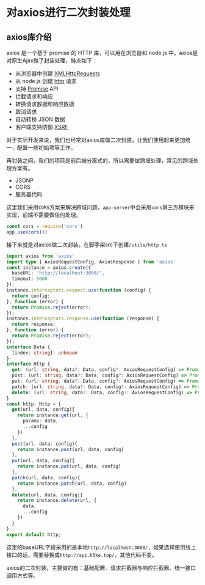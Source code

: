 # 对axios进行二次封装处理

## axios库介绍

axios 是一个基于 promise 的 HTTP 库，可以用在浏览器和 node.js 中。axios是对原生Ajax做了封装处理，特点如下：

- 从浏览器中创建 [XMLHttpRequests](https://developer.mozilla.org/en-US/docs/Web/API/XMLHttpRequest)
- 从 node.js 创建 [http](http://nodejs.org/api/http.html) 请求
- 支持 [Promise](https://developer.mozilla.org/en-US/docs/Web/JavaScript/Reference/Global_Objects/Promise) API
- 拦截请求和响应
- 转换请求数据和响应数据
- 取消请求
- 自动转换 JSON 数据
- 客户端支持防御 [XSRF](http://en.wikipedia.org/wiki/Cross-site_request_forgery)

对于实际开发来说，我们也经常对axios库做二次封装，让我们使用起来更加统一，配置一些初始项等工作。

再封装之间，我们的项目是前后端分离式的，所以需要做跨域处理，常见的跨域处理方案有。

- JSONP
- CORS
- 服务器代码

这里我们采用`CORS`方案来解决跨域问题，`app-server`中会采用`cors`第三方模块来实现，前端不需要做任何处理。

```javascript
const cors = require('cors')
app.use(cors())
```

接下来就是对axios做二次封装，在脚手架src下创建`/utils/http.ts`

```typescript
import axios from 'axios'
import type { AxiosRequestConfig, AxiosResponse } from 'axios'
const instance = axios.create({
  baseURL: 'http://localhost:3000/',
  timeout: 5000
});
instance.interceptors.request.use(function (config) {
  return config;
}, function (error) {
  return Promise.reject(error);
});
instance.interceptors.response.use(function (response) {
  return response;
}, function (error) {
  return Promise.reject(error);
});
interface Data {
  [index: string]: unknown
}
interface Http {
  get: (url: string, data?: Data, config?: AxiosRequestConfig) => Promise<AxiosResponse>
  post: (url: string, data?: Data, config?: AxiosRequestConfig) => Promise<AxiosResponse>
  put: (url: string, data?: Data, config?: AxiosRequestConfig) => Promise<AxiosResponse>
  patch: (url: string, data?: Data, config?: AxiosRequestConfig) => Promise<AxiosResponse>
  delete: (url: string, data?: Data, config?: AxiosRequestConfig) => Promise<AxiosResponse>
}
const http: Http = {
  get(url, data, config){
    return instance.get(url, {
      params: data,
      ...config
    })
  },
  post(url, data, config){
    return instance.post(url, data, config)
  },
  put(url, data, config){
    return instance.put(url, data, config)
  },
  patch(url, data, config){
    return instance.patch(url, data, config)
  },
  delete(url, data, config){
    return instance.delete(url, {
      data,
      ...config
    })
  }
}
export default http;
```

这里的baseURL字段采用的是本地`http://localhost:3000/`，如果选择使用线上接口的话，需要替换成`http://api.h5ke.top/`，其他代码不变。

axios的二次封装，主要做的有：基础配置、请求拦截器与响应拦截器、统一接口调用方式等。
